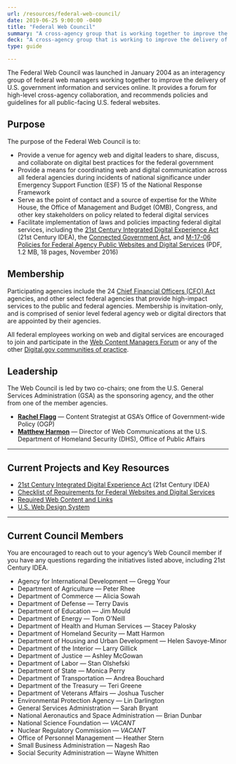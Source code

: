 ```yaml
---
url: /resources/federal-web-council/
date: 2019-06-25 9:00:00 -0400
title: "Federal Web Council"
summary: "A cross-agency group that is working together to improve the delivery of U.S. government information and services online."
deck: "A cross-agency group that is working to improve the delivery of government information and digital services."
type: guide

---
```


The Federal Web Council was launched in January 2004 as an interagency group of federal web managers working together to improve the delivery of U.S. government information and services online. It provides a forum for high-level cross-agency collaboration, and recommends policies and guidelines for all public-facing U.S. federal websites.

## Purpose

The purpose of the Federal Web Council is to:

-   Provide a venue for agency web and digital leaders to share, discuss, and collaborate on digital best practices for the federal government
-   Provide a means for coordinating web and digital communication across all federal agencies during incidents of national significance under Emergency Support Function (ESF) 15 of the National Response Framework
-   Serve as the point of contact and a source of expertise for the White House, the Office of Management and Budget (OMB), Congress, and other key stakeholders on policy related to federal digital services
-   Facilitate implementation of laws and policies impacting federal digital services, including the [21st Century Integrated Digital Experience Act](https://www.congress.gov/bill/115th-congress/house-bill/5759/text) (21st Century IDEA), the [Connected Government Act](https://www.congress.gov/bill/115th-congress/house-bill/2331), and [M-17-06 Policies for Federal Agency Public Websites and Digital Services](https://www.whitehouse.gov/sites/whitehouse.gov/files/omb/memoranda/2017/m-17-06.pdf) (PDF, 1.2 MB, 18 pages, November 2016)

## Membership

Participating agencies include the 24 [Chief Financial Officers (CFO) Act](https://cfo.gov/about/) agencies, and other select federal agencies that provide high-impact services to the public and federal agencies. Membership is invitation-only, and is comprised of senior level federal agency web or digital directors that are appointed by their agencies.

All federal employees working on web and digital services are encouraged to join and participate in the [Web Content Managers Forum](https://digital.gov/communities/web-content-managers/) or any of the other [Digital.gov communities of practice](https://digital.gov/communities/).

## Leadership

The Web Council is led by two co-chairs; one from the U.S. General Services Administration (GSA) as the sponsoring agency, and the other from one of the member agencies.

-   [**Rachel Flagg**](mailto:rachel.flagg@gsa.gov) — Content Strategist at GSA’s Office of Government-wide Policy (OGP)
- [**Matthew Harmon**](mailto:matthew.harmon@hq.dhs.gov) — Director of Web Communications at the U.S. Department of Homeland Security (DHS), Office of Public Affairs

---

## Current Projects and Key Resources

-   [21st Century Integrated Digital Experience Act](https://digital.gov/resources/21st-century-integrated-digital-experience-act/) (21st Century IDEA)
-   [Checklist of Requirements for Federal Websites and Digital Services](https://digital.gov/resources/checklist-of-requirements-for-federal-digital-services/)
-   [Required Web Content and Links](https://digital.gov/resources/required-web-content-and-links/)
-   [U.S. Web Design System](https://designsystem.digital.gov/)

---

## Current Council Members

You are encouraged to reach out to your agency’s Web Council member if you have any questions regarding the initiatives listed above, including 21st Century IDEA.

-   Agency for International Development — Gregg Your
-   Department of Agriculture — Peter Rhee
-   Department of Commerce — Alicia Sowah
-   Department of Defense — Terry Davis
-   Department of Education — Jim Mould
-   Department of Energy — Tom O'Neill
-   Department of Health and Human Services — Stacey Palosky
-   Department of Homeland Security — Matt Harmon
-   Department of Housing and Urban Development — Helen Savoye-Minor
-   Department of the Interior — Larry Gillick
-   Department of Justice — Ashley McGowan
-   Department of Labor — Stan Olshefski
-   Department of State — Monica Perry
-   Department of Transportation — Andrea Bouchard
-   Department of the Treasury — Teri Greene
-   Department of Veterans Affairs — Joshua Tuscher
-   Environmental Protection Agency — Lin Darlington
-   General Services Administration — Sarah Bryant
-   National Aeronautics and Space Administration — Brian Dunbar
-   National Science Foundation — _VACANT_
-   Nuclear Regulatory Commission — _VACANT_
-   Office of Personnel Management — Heather Stern
-   Small Business Administration — Nagesh Rao
-   Social Security Administration — Wayne Whitten

